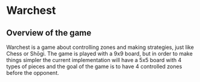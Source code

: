 # Warchest
## Overview of the game

Warchest is a game about controlling zones and making strategies, just like Chess or Shōgi. The game is played with a 9x9 board, but in order to make things simpler the current implementation will have a 5x5 board with 4 types of pieces and the goal of the game is to have 4 controlled zones before the opponent.
